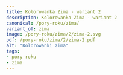 ```yaml
---
title: Kolorowanka Zima - wariant 2
description: Kolorowanka Zima - wariant 2
canonical: /pory-roku/zima/
variant_of: zima
image: /pory-roku/zima/2/zima-2.svg
pdf: /pory-roku/zima/2/zima-2.pdf
alt: "Kolorowanki zima"
tags:
- pory-roku
- zima
---
```

